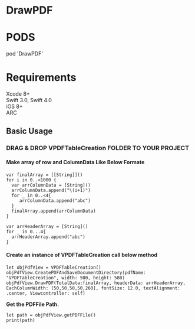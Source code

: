 # DrawPDF

# PODS

pod 'DrawPDF'

# Requirements

Xcode 8+                                            
Swift 3.0, Swift 4.0                                 
iOS 8+                                  
ARC                                                  

## Basic Usage ##
### DRAG & DROP VPDFTableCreation FOLDER TO YOUR PROJECT ###
#### Make array of row and ColumnData Like Below Formate ####
```[[1,'abc',.....],[2,'abc',...],......]
var finalArray = [[String]]()
for i in 0..<1000 {
  var arrColumnData = [String]()
  arrColumnData.append("\(i+1)")
  for _ in 0..<4{
     arrColumnData.append("abc")
  }
  finalArray.append(arrColumnData)
}
        
var arrHeaderArray = [String]()
for _ in 0...4{
  arrHeaderArray.append("abc")
}
```
#### Create an instance of VPDFTableCreation call below method ####
```
let objPdfView = VPDFTableCreation()
objPdfView.CreatePDFAndSaveDocumentDirectory(pdfName: "VPDFTableCreation", width: 500, height: 580)
objPdfView.DrawPDF(TotalData:finalArray, headerData: arrHeaderArray, EachColumnWidth: [50,50,50,50,260], fontSize: 12.0, textAlignment: .center, Viewcontroller: self)
```
**Get the PDFFile Path.**
```
let path = objPdfView.getPDFFile() 
print(path)

```
